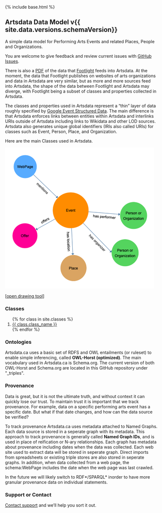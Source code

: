 {% include base.html %}

## Artsdata Data Model v{{ site.data.versions.schemaVersion}}

A simple data model for Performing Arts Events and related Places, People and Organizations. 

You are welcome to give feedback and review current issues with [GitHub Issues](https://github.com/culturecreates/artsdata-data-model/issues). 

There is also a [PDF](https://drive.google.com/open?id=10-bnlDKv7w7LREakZ9b40BajbY39gbhJ) of the data that [Footlight](https://www.culturecreates.com/en/index.html#vision) feeds into Artsdata.  At the moment, the data that Footlight publishes on websites of arts organizations and data in Artsdata are very similar, but as more and more sources feed into Artsdata, the shape of the data between Footlight and Artsdata may diverge, with Footlight being a subset of classes and properties collected in Artsdata.

The classes and properties used in Artsdata represent a “thin” layer of data
roughly specified by [Google Event Structured Data](https://developers.google.com/search/docs/data-types/event).  The main difference is that Artsdata enforces links between entities within Artsdata and interlinks URIs outside of Artsdata including links to Wikidata and other LOD sources.  Artsdata also generates unique global identifiers (IRIs also called URIs) for classes such as Event, Person, Place, and Organization.

Here are the main Classes used in Artsdata.

![Image](images/artsdata_event_model-3.png)

[[open drawing tool](https://www.yworks.com/yed-live/?file=https://gist.githubusercontent.com/saumier/c1d9b2a3392a1e03c8a14d9fbc2ac5d6/raw/8113c090a24e81c86c64d7a9425b865032a51517/artsdata_event_model)]

### Classes

<ol>
{% for class in site.classes %}
<li>
    <a href="{{ base }}{{ class.url }}">
        {{ class.class_name }}
    </a>
</li>
{% endfor %}
</ol>

### Ontologies

Artsdata.ca uses a basic set of RDFS and OWL entailments (or ruleset) to enable simple inferencing, called **OWL-Horst (optimized)**. The main vocabulary used in Artsdata.ca is Schema.org. The current version of both OWL-Horst and Schema.org are located in this GitHub repository under "_triples". 

### Provenance

Data is great, but it is not the ultimate truth, and without context it can quickly lose our trust.  To maintain trust it is important that we track provenance. For example, data on a specific performing arts event has a specific date. But what if that date changes, and how can the data source be verified? 

To track provenance Artsdata.ca uses metadata attached to Named Graphs. Each data source is stored in a seperate graph with its metadata.  This approach to track provenance is generally called **Named Graph IDs**, and is used in place of reification or N-ary relationships.  Each graph has metadata about provenance including dates when the data was collected. Each web site used to extract data will be stored in seperate graph. Direct imports from spreadsheets or existing triple stores are also stored in seperate graphs. In addition, when data collected from a web page, the schema:WebPage includes the date when the web page was last crawled. 

In the future we will likely switch to RDF\*/SPARQL\* inorder to have more granular provenance data on individual statements.

### Support or Contact

[Contact support](mailto:support@culturecreates.com) and we’ll help you sort it out.
